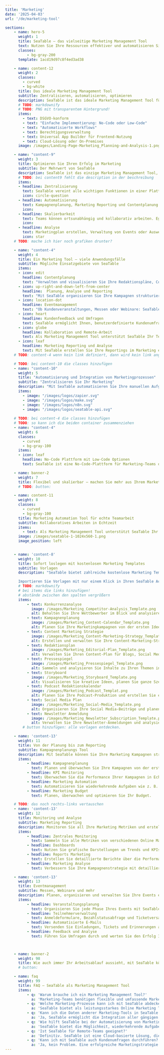 ```yaml
---
title: 'Marketing'
date: '2025-04-03'
url: '/de/marketing-tool'

sections:
    - name: hero-5
      weight: 1
      title: SeaTable – das vielseitige Marketing Management Tool
      text: Nutzen Sie Ihre Ressourcen effektiver und automatisieren Sie Ihre Kampagnen und Prozesse. Mit SeaTable, dem effizienten Marketing Management Tool für Ihr Team.
      classes:
          - bg-gray-200
      template: 1acd19d97c8f4ed3ad38

    - name: content-12
      weight: 2
      classes: 
        - curved
        - bg-white
      title: Das ideale Marketing Management Tool
      subtitle: Zentralisieren, automatisieren, optimieren
      description: SeaTable ist das ideale Marketing Management Tool für alle, die ihre digitalen Marketing Aktivitäten zentralisieren, automatisieren und optimieren wollen. Die Plattform bietet alle Funktionen, die Marketing-Teams benötigen, um erfolgreich zu arbeiten – von der Kampagnenplanung bis hin zur Analyse.
      # TODO: markdownify
      # TODO: PNG mit transparentem Hintergrund!
      items:
        - text: DSGVO-konform
        - text: "Einfache Implementierung: No-Code oder Low-Code"
        - text: "Automatisierte Workflows"
        - text: Berechtigungsverwaltung
        - text: Universal App Builder für Frontend-Nutzung
        - text: Cloud-Lösung oder On-Premises
      image: /images/Landing-Page-Marketing_Planning-and-Analysis-1.png

    - name: "content-9"
      weight: 3
      title: Optimieren Sie Ihren Erfolg im Marketing
      subtitle: Der Mehrwert von SeaTable
      description: SeaTable ist das einzige Marketing Management Tool, das Marketingprofis brauchen, um ihre Prozesse und Kampagnen zu automatisieren. Teams können ortsunabhängig und kollaborativ arbeiten, während die Daten gängiger Digital Marketing Tools integriert und Arbeitsabläufe automatisiert werden können. Starten Sie mit SeaTable und bringen Sie Ihre Marketing Automation auf das nächste Level – weil jede Kampagne zählt.
      # TODO: bei content9 fehlt die description in der beschreibung
      items:
      - headline: Zentralisierung
        text: SeaTable vereint alle wichtigen Funktionen in einer Plattform, um Ihre Prozesse effizient zu organisieren.
        icon: circle-question
      - headline: Automatisierung
        text: Kampagnenplanung, Marketing Reporting und Contentplanung komplett automatisiert.
        icon: 
      - headline: Skalierbarkeit
        text: Teams können ortsunabhängig und kollaborativ arbeiten. Egal, wie groß Ihr Team ist.
        icon:
      - headline: Analyse
        text: Marketingplan erstellen, Verwaltung von Events oder Auswertung von Daten.
        icon: star
    # TODO: mache ich hier noch grafiken drunter?

    - name: "content-4"
      weight: 4
      title: Ein Marketing Tool – viele Anwendungsfälle
      subtitle: Mögliche Einsatzgebiete von SeaTable
      items:
      - icon: edit
        headline: Contentplanung
        text: "Verwalten und visualisieren Sie Ihre Redaktionspläne, Content Strategien und To-do-Listen zentral auf einer Online Marketing Plattform. Mit SeaTable als Marketing Management Tool behalten Sie den Überblick über all Ihre Aktvitäten."
      - icon: up-right-and-down-left-from-center
        headline:  Planung, Analyse und Reporting
        text: "Mit SeaTable organisieren Sie Ihre Kampagnen strukturiert und verwalten alle wichtigen Informationen zentral. Statt verschiedener Online Marketing Tools für Steuerung, Monitoring, Marketing Reporting usw. haben Sie hier alles rund um die Kampagnenplanung in einem Tool."
      - icon: location-dot
        headline: Eventmanagement
        text: "Ob Kundenveranstaltungen, Messen oder Webinare: SeaTable ist ein leistungsstarkes Marketing Management Tool, mit dem sich auch das Eventmanagement effizient organisieren, sehr gut abbilden und optimieren lässt."
      - icon: heart
        headline: Kundenfeedback und Umfragen
        text: SeaTable ermöglicht Ihnen, benutzerdefinierte Kundenumfragen zu erstellen und mit Formeln und Statistiken direkt auszuwerten. So haben Sie alles in einem zentralen Marketing Tool.
      - icon: globe
        headline: Kollaboration und Remote-Arbeit
        text: Als Marketing Management Tool unterstützt SeaTable Ihr Team in der Zusammenarbeit – unabhängig davon, ob es vor Ort oder remote arbeitet.
      - icon: leaf
        headline: Marketing Reporting und Analyse
        text: Mit SeaTable erstellen Sie Ihre Reportings im Marketing effizient und können Sie direkt in Dashboards abbilden und auswerten.
    # TODO: content-4 wenn kein link definiert, dann wird kein link angezeigt.

    # TODO: bei content-10 die classes hinzufügen
    - name: "content-10"
      weight: 5
      title: "Automatisierung und Integration von Marketingprozessen"
      subtitle: "Zentralisieren Sie Ihr Marketing"
      description: "Mit SeaTable automatisieren Sie Ihre manuellen Aufgaben. Dank No-Code- / Low-Code-Funktionen richten Sie Ihre Workflows schnell ein und passen Sie an Ihre Anforderungen an. Zusätzlich ermöglicht SeaTable die Integration externer Datenquellen über seine API oder Marketing Automation Tools."
      items:
        - image: "/images/logos/zapier.svg"
        - image: "/images/logos/make.svg"
        - image: "/images/logos/n8n.svg"
        - image: "/images/logos/seatable-api.svg"
    
    # TODO: bei content-4 die classes hinzufügen
    # TODO: so kann ich die beiden container zusammenziehen
    - name: "content-4"
      weight: 6
      classes:
        - curved
        - bg-gray-100
      items:
      - icon: leaf
        headline: No-Code Plattform mit Low-Code Optionen
        text: SeaTable ist eine No-Code-Plattform für Marketing-Teams ohne Programmierkenntnisse. Sie ermöglicht die Erstellung individueller Workflows und Automatisierungen ohne Programmierung. Fortgeschrittene Nutzer können mit Low-Code-Erweiterungen komplexe Automatisierungen und Integrationen umsetzen.

    - name: banner-2
      weight: 7
      title: Flexibel und skalierbar – machen Sie mehr aus Ihrem Marketing!
      # TODO: button:

    - name: content-11
      weight: 8
      classes:
        - curved
        - bg-gray-100
      title: Marketing Automation Tool für echte Teamarbeit
      subtitle: Kollaboratives Arbeiten in Echtzeit
      items:
        - text: Als Marketing Management Tool unterstützt SeaTable Ihr Team in der Zusammenarbeit – unabhängig davon, ob es vor Ort oder remote arbeitet. Als Cloud-basiertes Marketing Tool ermöglicht SeaTable eine einfache Zusammenarbeit zwischen internen und externen Teams. Wer statt in der Cloud lieber auf eigenen Servern bleiben möchte, kann auf SeaTable Server setzen. Verwalten Sie Zugriffsrechte, organisieren Sie Projekte und teilen Sie Daten – alles über eine zentrale Plattform.
      image: /images/seatable-1-1024x560-1.png
      image_position: left
  

    - name: 'content-8'
      weight: 10
      title: Sofort loslegen mit kostenlosen Marketing Templates
      subtitle: Vorlagen
      description: "SeaTable bietet zahlreiche kostenlose Marketing Templates, die Ihnen den Einstieg erleichtern. Diese sind auf die Bedürfnisse von Marketing-Teams zugeschnitten und bieten Ihnen eine schnelle und einfache Möglichkeit, mit einer Vorlage loszulegen.

      Importieren Sie Vorlagen mit nur einem Klick in Ihren SeaTable Account"
      # TODO: markdownify
      # bei items die links hinzufügen!
      # abstände zwischen den spalten vergrößern
      items:
          - text: Konkurrenzanalyse
            image: /images/Marketing_Competitor-Analysis_Template.png
            alt: Behalten Sie Ihre Wettbewerber im Blick und analysieren Sie deren Aktivitäten.
          - text: Kampagnenplanung
            image: /images/Marketing_Content-Calendar_Template.png
            alt: Planen Sie Ihre Marketingkampagnen von der ersten Idee bis zur Ausführung.
          - text: Content Marketing Strategie
            image: /images/Marketing_Content-Marketing-Strategy_Template.png
            alt: Erstellen und verwalten Sie Ihre Content-Marketing-Strategie an einer zentralen Stelle.
          - text: Redaktionsplan
            image: /images/Marketing_Editorial-Plan_Template.png
            alt: Verwalten Sie Ihren Content-Plan für Blogs, Social Media und andere Kanäle.
          - text: Pressespiegel
            image: /images/Marketing_Pressespiegel_Template.png
            alt: Sammeln und analysieren Sie Inhalte zu Ihren Themen in einem Pressespiegel.
          - text: Storyboard
            image: /images/Marketing_Storyboard_Template.png
            alt: Visualisieren Sie kreative Ideen, planen Sie ganze Szenen und Kampagnen.
          - text: Podcast Redaktionskalendar
            image: /images/Marketing_Podcast_Templat.png
            alt: Planen Sie Ihre Podcast-Produktion und erstellen Sie ein Editorialboard.
          - text: Social Media Plan
            image: /images/Marketing_Social-Media_Template.png
            alt: Organisieren Sie Ihre Social Media-Beiträge und planen Sie Veröffentlichungen.
          - text: Newsletter Anmeldung
            image: /images/Marketing_Newsletter_Subscription_Template.png
            alt: Verwalten Sie Ihre Newsletter-Anmeldungen und analysieren Sie deren Erfolg.
        # button hinzufügen: alle vorlagen entdecken.

    - name: 'content-13'
      weight: 11
      title: Von der Planung bis zum Reporting
      subtitle: Kampagnenplanungs Tool
      description: Mit SeaTable können Sie Ihre Marketing Kampagnen strukturiert organisieren und zentral verwalten.
      items:
          - headline: Kampagnenplanung
            text: Planen und überwachen Sie Ihre Kampagnen von der ersten Idee bis zur Erfolgsmessung!
          - headline: KPI Monitoring
            text: Überwachen Sie die Performance Ihrer Kampagnen in Echtzeit in Dashboards.
          - headline: Marketing Automation
            text: Automatisieren Sie wiederkehrende Aufgaben wie z. B. das Versenden von E-Mails.
          - headline: Marketing Budget
            text: Planen, überwachen und optimieren Sie Ihr Budget.

    # TODO: das noch rechts-links vertauschen
    - name: 'content-13'
      weight: 12
      title: Monitoring und Analyse
      subtitle: Marketing Reporting
      description: Monitoren Sie all Ihre Marketing Metriken und erstellen Sie überzeugende Dashboards.
      items:
          - headline: Zentrales Monitoring
            text: Sammeln Sie alle Metriken von verschiedenen Online Marketing Plattformen in SeaTable.
          - headline: Dashboards
            text: Nutzen Sie grafische Darstellungen um Trends und KPIs besser zu verstehen.
          - headline: Reports Marketing
            text: Erstellen Sie detaillierte Berichte über die Performance Ihrer Kampagnen.
          - headline: Marketing Analyse
            text: Verbessern Sie Ihre Kampagnenstrategie mit detaillierten Analysen und Auswertungen.

    - name: 'content-13'
      weight: 13
      title: Eventmanagement
      subtitle: Messen, Webinare und mehr
      description: Planen, organisieren und verwalten Sie Ihre Events effizient mit SeaTable und behalten Sie die Übersicht über jede Phase der Eventplanung inklusive Eventbudget.
      items:
          - headline: Veranstaltungsplanung
            text: Organisieren Sie jede Phase Ihres Events mit SeaTable.
          - headline: Teilnehmerverwaltung
            text: Anmeldeformulare, Bezahlstatusabfrage und Ticketversand in einem Tool.
          - headline: Automatisierte E-Mails
            text: Versenden Sie Einladungen, Tickets und Erinnerungen automatisch über SeaTable.
          - headline: Feedback und Analyse
            text: Führen Sie Umfragen durch und werten Sie den Erfolg Ihres Events aus.

    

    - name: banner-2
      weight: 98
      title: Wie auch immer Ihr Arbeitsablauf aussieht, mit SeaTable können Sie Ihn realisieren
      # button:

    - name: faq
      weight: 99
      title: FAQ – SeaTable als Marketing Management Tool
      items:
          - q: 'Warum brauche ich ein Marketing Management Tool?'
            a: 'Marketing-Teams benötigen flexible und umfassende Marketing Tools und Marketing Automation Software, um ihre Kampagnen zu planen, durchzuführen, zu analysieren und zu optimieren. Ein flexibles Marketing Management Tool ermöglicht es Ihnen, ortsunabhängig, agil und kollaborativ zu arbeiten, die Daten gängiger Digital Marketing Tools zu integrieren und Arbeitsabläufe zu automatisieren.'
          - q: 'Welche Marketing-Prozesse kann ich mit SeaTable abdecken?'
            a: 'SeaTable bietet als leistungsstarkes Online Marketing Tool eine zentrale, skalierbare Plattform. Sie können Kampagnenplanung, Content-Erstellung, KPI-Monitoring, Budgetplanung, Kundenumfragen, Eventplanung und Reporting abdecken – und so sämtliche Marketingprozesse individualisieren. '
          - q: 'Kann ich die Daten anderer Marketing-Tools in SeaTable integrieren?'
            a: 'Ja, SeaTable ermöglicht die Integration aller gängigen Digital Marketing Tools über eine API.'
          - q: 'Wie hilft SeaTable bei der Automatisierung von Marketingprozessen?'
            a: 'SeaTable bietet die Möglichkeit, wiederkehrende Aufgaben wie z. B. den Versand von E-Mails zu automatisieren. '
          - q: 'Ist SeaTable für Remote-Teams geeignet?'
            a: 'Definitiv. SeaTable ist eine Cloud-basierte Lösung, die kollaboratives Arbeiten in Echtzeit ermöglicht, egal wo sich Ihre Teammitglieder gerade befinden.'
          - q: 'Kann ich mit SeaTable auch Kundenumfragen durchführen?'
            a: 'Ja, kein Problem. Eine erfolgreiche Marketingstrategie basiert auf kontinuierlichem Feedback. SeaTable ermöglicht Ihnen daher, benutzerdefinierte Kundenumfragen zu erstellen, die Sie mit Formeln und Statistiken direkt DSGVO-konform auswerten können. Sie haben alles in einem zentralen Marketing Tool: Sammeln und analysieren Sie Kundenfeedback und lassen Sie die Ergebnisse direkt in Ihre Marketingstrategie einfließen.'
---
```

